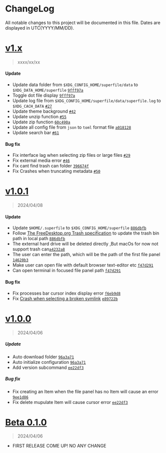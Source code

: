 # ChangeLog

All notable changes to this project will be documented in this file. Dates are displayed in UTC(YYYY/MM/DD).

# [**v1.x**]()

> xxxx/xx/xx

#### Update

- Update data folder from `$XDG_CONFIG_HOME/superfile/data` to `$XDG_DATA_HOME/superfile` [`9fff97a`](https://github.com/MHNightCat/superfile/commit/9fff97a362bcd5bec1c19709b7a5aeb59cdeaa34)
- Toggle dot file display [`9fff97a`](https://github.com/MHNightCat/superfile/commit/9fff97a362bcd5bec1c19709b7a5aeb59cdeaa34/9fff97a362bcd5bec1c19709b7a5aeb59cdeaa34)
- Update log file from `$XDG_CONFIG_HOME/superfile/data/superfile.log` to `$XDG_CACH_DATA` [`#27`](https://github.com/MHNightCat/superfile/pull/27)
- Update theme background [`#42`](https://github.com/MHNightCat/superfile/pull/42)
- Update unzip function [`#55`](https://github.com/MHNightCat/superfile/pull/55)
- Update zip function [`60c490a`](https://github.com/MHNightCat/superfile/commit/60c490aa06019fb1a5382b1e241c6b0a72ec51a4)
- Update all config file from `json` to `toml` format file [`a018128`](https://github.com/MHNightCat/superfile/commit/a018128ffd431d76a06f379fffbe0aa20d3e78cc)
- Update search bar [`#61`](https://github.com/MHNightCat/superfile/pull/61)

#### Bug fix

- Fix interface lag when selecting zip files or large files [`#29`](https://github.com/MHNightCat/superfile/issues/29)
- Fix external media error [`#46`](https://github.com/MHNightCat/superfile/pull/46)
- Fix cant find trash can folder [`396674f`](https://github.com/MHNightCat/superfile/commit/396674f33e302369790bcb88d84df0d3830d3543)
- Fix Crashes when truncating metadata [`#50`](https://github.com/MHNightCat/superfile/issues/50)

# [**v1.0.1**](https://github.com/MHNightCat/superfile/releases/tag/v1.0.1)

> 2024/04/08

#### Update

- Update `$HOME/.superfile` to `$XDG_CONFIG_HOME/superfile` [`886dbfb`](https://github.com/MHNightCat/superfile/commit/886dbfb276407db36e9fb7369ec31053e7aabcf4)
- Follow [The FreeDesktop.org Trash specification](https://specifications.freedesktop.org/trash-spec/trashspec-1.0.html) to update the trash bin path in local path [`886dbfb`](https://github.com/MHNightCat/superfile/commit/886dbfb276407db36e9fb7369ec31053e7aabcf4)
- The external hard drive will be deleted directly ,But macOs for now not support trash can[`a4232a8`](https://github.com/MHNightCat/superfile/commit/a4232a88bef4b5c3e99456fd198eabb953dc324c)
- The user can enter the path, which will be the path of the first file panel [`14620b3`](https://github.com/MHNightCat/superfile/commit/14620b33b09edfce80a95e1f52f7f66b3686a9d0)
- Make user can open file with default browser text-editor etc [`f47d291`](https://github.com/MHNightCat/superfile/commit/f47d2915bf637da0cf99a4b15fa0bea8edc8d380)
- Can open terminal in focused file panel path [`f47d291`](https://github.com/MHNightCat/superfile/commit/f47d2915bf637da0cf99a4b15fa0bea8edc8d380)

#### Bug fix

- Fix processes bar cursor index display error [`f6eb9d8`](https://github.com/MHNightCat/superfile/commit/f6eb9d879f9f7ef31859e3f84c8792e2f0fc543a)
- Fix [Crash when selecting a broken symlink](https://github.com/MHNightCat/superfile/issues/9) [`e89722b`](https://github.com/MHNightCat/superfile/commit/e89722b3717cc669c2e14bb310d1b96c1727b63f)

# [**v1.0.0**](https://github.com/MHNightCat/superfile/releases/tag/v1.0.0)

> 2024/04/06

##### Update

- Auto download folder [`96a3a71`](https://github.com/MHNightCat/superfile/commit/96a3a7108eb7c4327bad3424ed55e472ec78049f)
- Auto initialize configuration [`96a3a71`](https://github.com/MHNightCat/superfile/commit/96a3a7108eb7c4327bad3424ed55e472ec78049f)
- Add version subcommand [`ee22df3`](https://github.com/MHNightCat/superfile/commit/ee22df3c7700adddb859ada8623f6c8b038e8087)

##### Bug fix

- Fix creating an Item when the file panel has no Item will cause an error [`9ee1d86`](https://github.com/MHNightCat/superfile/commit/9ee1d860192182803d408c5046ca9f5255121698)
- Fix delete mupulate Item will cause cursor error [`ee22df3`](https://github.com/MHNightCat/superfile/commit/ee22df3c7700adddb859ada8623f6c8b038e8087)

# [**Beta 0.1.0**](https://github.com/MHNightCat/superfile/releases/tag/v0.1.0-beta)

> 2024/04/06

- FIRST RELEASE COME UP! NO ANY CHANGE
